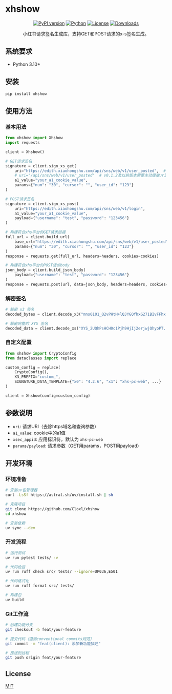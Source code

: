 # xhshow

<div align="center">

[![PyPI version](https://badge.fury.io/py/xhshow.svg)](https://badge.fury.io/py/xhshow)
[![Python](https://img.shields.io/badge/python-3.10+-blue.svg)](https://pypi.org/project/xhshow/)
[![License](https://img.shields.io/github/license/Cloxl/xhshow.svg)](https://github.com/Cloxl/xhshow/blob/main/LICENSE)
[![Downloads](https://pepy.tech/badge/xhshow)](https://pepy.tech/project/xhshow)

小红书请求签名生成库，支持GET和POST请求的x-s签名生成。

</div>

## 系统要求

- Python 3.10+

## 安装

```bash
pip install xhshow
```

## 使用方法

### 基本用法

```python
from xhshow import Xhshow
import requests

client = Xhshow()

# GET请求签名
signature = client.sign_xs_get(
    uri="https://edith.xiaohongshu.com/api/sns/web/v1/user_posted",  # v0.1.3及后续版本支持自动提取uri
    # uri="/api/sns/web/v1/user_posted"  # v0.1.2及以前版本需要主动提取uri
    a1_value="your_a1_cookie_value",
    params={"num": "30", "cursor": "", "user_id": "123"}
)

# POST请求签名
signature = client.sign_xs_post(
    uri="https://edith.xiaohongshu.com/api/sns/web/v1/login",
    a1_value="your_a1_cookie_value",
    payload={"username": "test", "password": "123456"}
)

# 构建符合xhs平台的GET请求链接
full_url = client.build_url(
    base_url="https://edith.xiaohongshu.com/api/sns/web/v1/user_posted",
    params={"num": "30", "cursor": "", "user_id": "123"}
)
response = requests.get(full_url, headers=headers, cookies=cookies)

# 构建符合xhs平台的POST请求body
json_body = client.build_json_body(
    payload={"username": "test", "password": "123456"}
)
response = requests.post(url, data=json_body, headers=headers, cookies=cookies)
```

### 解密签名

```python
# 解密 x3 签名
decoded_bytes = client.decode_x3("mns0101_Q2vPHtH+lQJYGQfhxG271BIvFFhx...")

# 解密完整的 XYS 签名
decoded_data = client.decode_xs("XYS_2UQhPsHCH0c1Pjh9HjIj2erjwjQhyoPT...")
```

### 自定义配置

```python
from xhshow import CryptoConfig
from dataclasses import replace

custom_config = replace(
    CryptoConfig(),
    X3_PREFIX="custom_",
    SIGNATURE_DATA_TEMPLATE={"x0": "4.2.6", "x1": "xhs-pc-web", ...}
)

client = Xhshow(config=custom_config)
```

## 参数说明

- `uri`: 请求URI（去除https域名和查询参数）
- `a1_value`: cookie中的a1值
- `xsec_appid`: 应用标识符，默认为 `xhs-pc-web`
- `params/payload`: 请求参数（GET用params，POST用payload）

## 开发环境

### 环境准备

```bash
# 安装uv包管理器
curl -LsSf https://astral.sh/uv/install.sh | sh

# 克隆项目
git clone https://github.com/Cloxl/xhshow
cd xhshow

# 安装依赖
uv sync --dev
```

### 开发流程

```bash
# 运行测试
uv run pytest tests/ -v

# 代码检查
uv run ruff check src/ tests/ --ignore=UP036,E501

# 代码格式化
uv run ruff format src/ tests/

# 构建包
uv build
```

### Git工作流

```bash
# 创建功能分支
git checkout -b feat/your-feature

# 提交代码（遵循conventional commits规范）
git commit -m "feat(client): 添加新功能描述"

# 推送到远程
git push origin feat/your-feature
```

## License

[MIT](LICENSE)